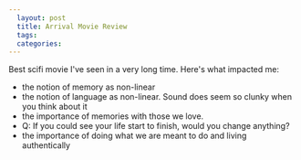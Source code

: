 ```yaml
---
  layout: post
  title: Arrival Movie Review
  tags: 
  categories: 
---
```


Best scifi movie I've seen in a very long time. Here's what impacted me:
- the notion of memory as non-linear
- the notion of language as non-linear. Sound does seem so clunky when you think about it
- the importance of memories with those we love. 
- Q: If you could see your life start to finish, would you change anything?
- the importance of doing what we are meant to do and living authentically